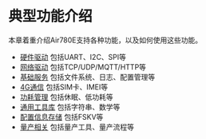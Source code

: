# 典型功能介绍

本章着重介绍Air780E支持各种功能，以及如何使用这些功能。

- [硬件驱动](./driver/index.md) 包括UART、I2C、SPI等
- [网络驱动](./socket/index.md) 包括TCP/UDP/MQTT/HTTP等
- [基础服务](./service/index.md) 包括文件系统、日志、配置管理等
- [4G通信](./mobile/index.md) 包括SIM卡、IMEI等
- [功耗管理](./power/index.md) 包括休眠、低功耗等
- [通用工具库](./utils/index.md) 包括字符串、数学等
- [配置信息存储](./config/index.md) 包括FSKV等
- [量产相关](./produce/index.md) 包括量产工具、量产流程等
